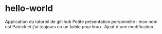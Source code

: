 # hello-world
Application du tutoriel de git-hub
Petite présentation personnelle : mon nom est Patrick et j'ai toujours eu un faible pour linux.
Ajout d'une modification
